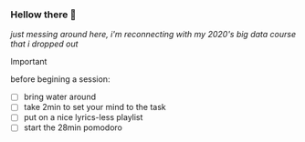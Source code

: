 ### Hellow there 🌝
_just messing around here, i'm reconnecting with my 2020's big data course that i dropped out_

> [!IMPORTANT]
> before begining a session:
> - [ ] bring water around
> - [ ] take 2min to set your mind to the task
> - [ ] put on a nice lyrics-less playlist
> - [ ] start the 28min pomodoro

<!--
**someRlucky/someRlucky** is a ✨ _special_ ✨ repository because its `README.md` (this file) appears on your GitHub profile.

Here are some ideas to get you started:

- 🔭 I’m currently working on ...
- 🌱 I’m currently learning ...
- 👯 I’m looking to collaborate on ...
- 🤔 I’m looking for help with ...
- 💬 Ask me about ...
- 📫 How to reach me: ...
- 😄 Pronouns: ...
- ⚡ Fun fact: ...
-->
